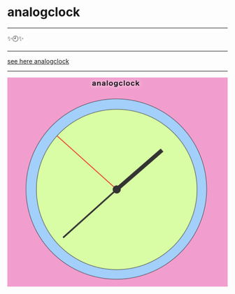 # analogclock
* * *
✨🕘✨
* * *
[see here analogclock](https://tsuruno.github.io/analogclock/analogclock.html)
* * *
![Screenshot](screenshot.png)
